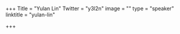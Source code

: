 +++
Title = "Yulan Lin"
Twitter = "y3l2n"
image = ""
type = "speaker"
linktitle = "yulan-lin"

+++


